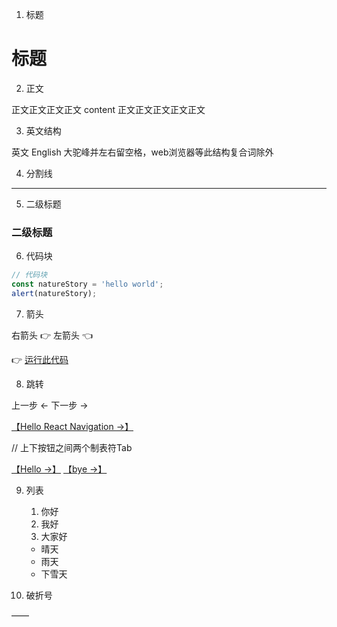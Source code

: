 1. 标题

# 标题

2. 正文

正文正文正文正文 content 正文正文正文正文正文

3. 英文结构

英文 English 大驼峰并左右留空格，web浏览器等此结构复合词除外

4. 分割线

- - -

5. 二级标题

### 二级标题

6. 代码块

```js
// 代码块
const natureStory = 'hello world';
alert(natureStory);
```

7. 箭头

右箭头 👉       左箭头 👈

👉 [运行此代码](https://...)

8. 跳转

上一步 ←       下一步 →

[【Hello React Navigation →】](./...)

// 上下按钮之间两个制表符Tab

[【Hello →】](./...)      [【bye →】](./...)

9. 列表

    1. 你好
    1. 我好
    1. 大家好

    * 晴天
    * 雨天
    * 下雪天

10. 破折号

——